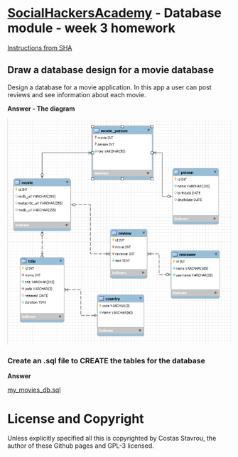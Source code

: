 ﻿# [SocialHackersAcademy](https://www.socialhackersacademy.org/) - Database module - week 3 homework

[Instructions from SHA](https://github.com/SocialHackersCodeSchool/databases/blob/master/Week3/README.md)


## Draw a database design for a movie database

Design a database for a movie application. In this app a user can post reviews
and see information about each movie.

**Answer - The diagram**
<br>

![my_movies_db App ERD](diagram.png)

### Create an .sql file to CREATE the tables for the database

**Answer**

[my_movies_db.sql](my_movies_db.sql)


# License and Copyright

Unless explicitly specified all this is copyrighted by Costas Stavrou, the
author of these Github pages and GPL-3 licensed.
